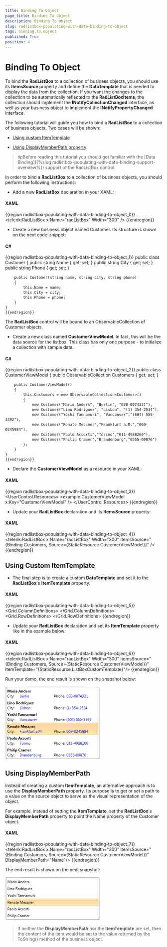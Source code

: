 ```yaml
---
title: Binding To Object
page_title: Binding To Object
description: Binding To Object
slug: radlistbox-populating-with-data-binding-to-object
tags: binding,to,object
published: True
position: 4
---
```


# Binding To Object



To bind the __RadListBox__ to a collection of business objects, you should use its __ItemsSource__ property and define the __DataTemplate__ that is needed to display the data from the collection. If you want the changes to the collection to be automatically reflected to the __RadListBoxItems__, the collection should implement the __INotifyCollectionChanged__ interface, as well as your business object to implement the __INotifyPropertyChanged__ interface.
		

The following tutorial will guide you how to bind a __RadListBox__ to a collection of business objects. Two cases will be shown:

* [Using custom ItemTemplate](#using-custom-itemtemplate)

* [Using DisplayMemberPath property](#using-displaymemberpath)

>tipBefore reading this tutorial you should get familiar with the 
    	[Data Binding]({%slug radlistbox-populating-with-data-binding-support-overview%}) support of the RadListBox control.

In order to bind a __RadListBox__ to a collection of business objects, you should perform the following instructions:

* Add a new __RadListBox__ declaration in your XAML:
    	

#### __XAML__

{{region radlistbox-populating-with-data-binding-to-object_0}}
	<telerik:RadListBox x:Name="radListBox" Width="300" />
	{{endregion}}



* Create a new business object named Customer. Its structure is shown on the next code-snippet:
    	

#### __C#__

{{region radlistbox-populating-with-data-binding-to-object_1}}
	public class Customer
	{
		public string Name { get; set; }
		public string City { get; set; }		
		public string Phone { get; set; }
	
		public Customer(string name, string city, string phone)
		{
			this.Name = name;
			this.City = city;
			this.Phone = phone;
		}
	}
	{{endregion}}

The __RadListBox__ control will be bound to an ObservableCollection of Customer objects.

* Create a new class named __CustomerViewModel__. In fact, this will be the data source for the listbox. This class has only one purpose - to initialize a collection with sample data.
    	

#### __C#__

{{region radlistbox-populating-with-data-binding-to-object_2}}
	public class CustomerViewModel
	{
		public ObservableCollection<Customer> Customers { get; set; }
	
		public CustomerViewModel()
		{
			this.Customers = new ObservableCollection<Customer>()
			{
				new Customer("Maria Anders", "Berlin", "030-0074321"),
				new Customer("Lino Rodriguez", "Lisbon", "(1) 354-2534"),
				new Customer("Yoshi Tannamuri", "Vancouver","(604) 555-3392"),
				new Customer("Renate Messner","Frankfurt a.M.","069-0245984"),
				new Customer("Paolo Accorti","Torino","011-4988260"),
				new Customer("Philip Cramer","Brandenburg","0555-09876")
			};
		}
	}
	{{endregion}}



* Declare the __CustomerViewModel__ as a resource in your XAML:
    		

#### __XAML__

{{region radlistbox-populating-with-data-binding-to-object_3}}
	<UserControl.Resources>
		<example:CustomerViewModel x:Key="CustomerViewModel" />
	</UserControl.Resources>
	{{endregion}}



* Update your __RadListBox__ declaration and its __ItemsSource__ property:
    		

#### __XAML__

{{region radlistbox-populating-with-data-binding-to-object_4}}
	<telerik:RadListBox x:Name="radListBox" Width="300" 
			ItemsSource="{Binding Customers, Source={StaticResource CustomerViewModel}}" />
	{{endregion}}



## Using Custom ItemTemplate

* The final step is to create a custom __DataTemplate__ and set it to the __RadListBox__'s __ItemTemplate__ property.

#### __XAML__

{{region radlistbox-populating-with-data-binding-to-object_5}}
	<DataTemplate x:Key="ListBoxCustomTemplate">
		<Grid Margin="0" Width="300">
			<Grid.ColumnDefinitions>
				<ColumnDefinition />
				<ColumnDefinition />
			</Grid.ColumnDefinitions>
			<Grid.RowDefinitions>
				<RowDefinition />
				<RowDefinition />
			</Grid.RowDefinitions>
			<TextBlock FontWeight="Bold" Grid.ColumnSpan="2" Text="{Binding Name}" />
			<TextBlock Grid.Row="1" Text="City:" />
			<TextBlock Grid.Row="1" Foreground="Blue" Margin="40,0,0,0"
	                Text="{Binding City}" />
			<TextBlock Grid.Row="1" Grid.Column="1" Text="Phone:" />
			<TextBlock Grid.Row="1" Foreground="Blue" Grid.Column="1" Margin="40,0,0,0"
	                Text="{Binding Phone}" />
		</Grid>
	</DataTemplate>
	{{endregion}}



* Update your __RadListBox__ declaration and set its __ItemTemplate__ property like in the example below:
           	

#### __XAML__

{{region radlistbox-populating-with-data-binding-to-object_6}}
	<telerik:RadListBox x:Name="radListBox" Width="300" 
			ItemsSource="{Binding Customers, Source={StaticResource CustomerViewModel}}"
			ItemTemplate="{StaticResource ListBoxCustomTemplate}"/>
	{{endregion}}



Run your demo, the end result is shown on the snapshot below:

![radlistbox populatingwithdata bindingtoobject 010](images/radlistbox_populatingwithdata_bindingtoobject_010.png)

## Using DisplayMemberPath

Instead of creating a custom __ItemTemplate__, an alternative approach is to use the __DisplayMemberPath__ property. Its purpose is to get or set a path to a value on the source object to serve as the visual representation of the object.
	

For example, instead of setting the __ItemTemplate__, set the __RadListBox__'s __DisplayMemberPath__ property to point the Name property of the Customer object.
      



#### __XAML__

{{region radlistbox-populating-with-data-binding-to-object_7}}
	<telerik:RadListBox x:Name="radListBox" Width="300" 
			ItemsSource="{Binding Customers, Source={StaticResource CustomerViewModel}}"
			DisplayMemberPath="Name"/>
	{{endregion}}



The end result is shown on the next snapshot:

![radlistbox populatingwithdata bindingtoobject 020](images/radlistbox_populatingwithdata_bindingtoobject_020.png)

>If neither the __DisplayMemberPath__ nor the __ItemTemplate__ are set, then the content of the item would be set to the value returned by the ToString() method of the business object.
           	
